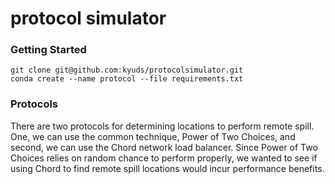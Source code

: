 # protocol simulator

### Getting Started
```
git clone git@github.com:kyuds/protocolsimulator.git
conda create --name protocol --file requirements.txt
```

### Protocols
There are two protocols for determining locations to perform remote spill. One, we can use the common technique, Power of Two Choices, and second, we can use the Chord network load balancer. Since Power of Two Choices relies on random chance to perform properly, we wanted to see if using Chord to find remote spill locations would incur performance benefits.
